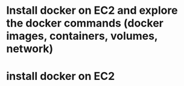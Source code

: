 # Install docker on EC2 and explore the docker commands (docker images, containers, volumes, network)

# install docker on EC2


